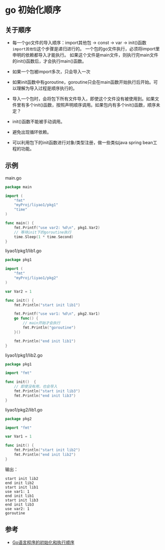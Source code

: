 # go 初始化顺序

## 关于顺序
- 每一个go文件的导入顺序：import其他包 -> const -> var -> init()函数
`import其他包`这个步骤是递归进行的。
一个包的go文件执行，必须将import里申明的依赖都导入才能执行。
如果这个文件是main文件，则执行完main文件的init()函数后，才会执行main()函数。

- 如果一个包被import多次，只会导入一次
- 如果init函数中有goroutine，goroutine只会在main函数开始执行后开始。可以理解为导入过程是顺序执行的。
- 导入一个包时，会将包下所有文件导入，即使这个文件没有被使用到。如果文件里有多个init()函数，按照声明顺序调用。如果包内有多个init()函数，顺序未定？
- init()函数不能被手动调用。
- 避免出现循环依赖。
- 可以利用包下的init函数进行对象/类型注册，做一些类似java spring bean工程的功能。

## 示例
main.go
```go
package main

import (
	"fmt"
	"myProj/liyao1/pkg1"
	"time"
)

func main() {
	fmt.Printf("use var2: %d\n", pkg1.Var2)
	// 等待init下的goroutine执行
	time.Sleep(1 * time.Second)
}
```

liyao1/pkg1/lib1.go
```go
package pkg1

import (
	"fmt"
	"myProj/liyao1/pkg2"
)

var Var2 = 1

func init() {
	fmt.Println("start init lib1")

	fmt.Printf("use var1: %d\n", pkg2.Var1)
	go func() {
		// main开始才会执行
		fmt.Println("goroutine")
	}()

	fmt.Println("end init lib1")
}
```

liyao1/pkg1/lib2.go
```go
package pkg1

import "fmt"

func init()  {
	// 即使没有用，也会导入
	fmt.Println("start init lib3")
	fmt.Println("end init lib3")
}
```
liyao1/pkg2/lib1.go
```go
package pkg2

import "fmt"

var Var1 = 1

func init() {
	fmt.Println("start init lib2")
	fmt.Println("end init lib2")
}
```

输出：
```
start init lib2
end init lib2
start init lib1
use var1: 1
end init lib1
start init lib3
end init lib3
use var2: 1
goroutine
```

## 参考
- [Go语言程序的初始化和执行顺序](https://davidchan0519.github.io/2019/06/21/golang-main-init-sequence/)